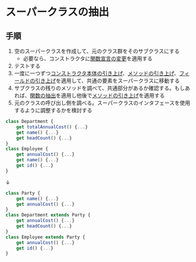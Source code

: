 # スーパークラスの抽出

## 手順
1. 空のスーパークラスを作成して、元のクラス群をそのサブクラスにする
   - 必要なら、コンストラクタに[関数宣言の変更](関数宣言の変更.md)を適用する
2. テストする
3. 一度に一つずつ[コンストラクタ本体の引き上げ](コンストラクタ本体の引き上げ.md)、[メソッドの引き上げ](メソッドの引き上げ.md)、[フィールドの引き上げ](フィールドの引き上げ.md)を適用して、共通の要素をスーパークラスに移動する
4. サブクラスの残りのメソッドを調べて、共通部分があるか確認する。もしあれば、[関数の抽出](関数の抽出.md)を適用し他後で[メソッドの引き上げ](メソッドの引き上げ.md)を適用する
5. 元のクラスの呼び出し側を調べる。スーパークラスのインタフェースを使用するように調整するかを検討する

```js
class Department {
	get totalAnnualCost() {...}
    get name() {...}
    get headCount() {...}
}
class Employee {
	get annualCost() {...}
    get name() {...}
    get id() {...}
}
```
↓
```js
class Party {
	get name() {...}
    get annualCost() {...}
}
class Department extends Party {
	get annualCost() {...}
    get headCount() {...}
}
class Employee extends Party {
	get annualCost() {...}
    get id() {...}
}
```